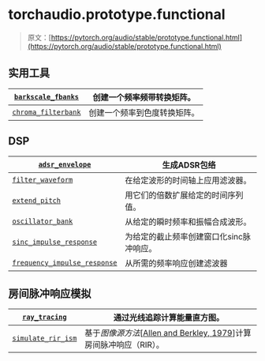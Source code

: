 # torchaudio.prototype.functional

> 原文：[https://pytorch.org/audio/stable/prototype.functional.html](https://pytorch.org/audio/stable/prototype.functional.html)

## 实用工具[](#utility "跳转到此标题的永久链接")

| [`barkscale_fbanks`](generated/torchaudio.prototype.functional.barkscale_fbanks.html#torchaudio.prototype.functional.barkscale_fbanks "torchaudio.prototype.functional.barkscale_fbanks") | 创建一个频率频带转换矩阵。 |
| --- | --- |
| [`chroma_filterbank`](generated/torchaudio.prototype.functional.chroma_filterbank.html#torchaudio.prototype.functional.chroma_filterbank "torchaudio.prototype.functional.chroma_filterbank") | 创建一个频率到色度转换矩阵。 |

## DSP[](#dsp "跳转到此标题的永久链接")

| [`adsr_envelope`](generated/torchaudio.prototype.functional.adsr_envelope.html#torchaudio.prototype.functional.adsr_envelope "torchaudio.prototype.functional.adsr_envelope") | 生成ADSR包络 |
| --- | --- |
| [`filter_waveform`](generated/torchaudio.prototype.functional.filter_waveform.html#torchaudio.prototype.functional.filter_waveform "torchaudio.prototype.functional.filter_waveform") | 在给定波形的时间轴上应用滤波器。 |
| [`extend_pitch`](generated/torchaudio.prototype.functional.extend_pitch.html#torchaudio.prototype.functional.extend_pitch "torchaudio.prototype.functional.extend_pitch") | 用它们的倍数扩展给定的时间序列值。 |
| [`oscillator_bank`](generated/torchaudio.prototype.functional.oscillator_bank.html#torchaudio.prototype.functional.oscillator_bank "torchaudio.prototype.functional.oscillator_bank") | 从给定的瞬时频率和振幅合成波形。 |
| [`sinc_impulse_response`](generated/torchaudio.prototype.functional.sinc_impulse_response.html#torchaudio.prototype.functional.sinc_impulse_response "torchaudio.prototype.functional.sinc_impulse_response") | 为给定的截止频率创建窗口化sinc脉冲响应。 |
| [`frequency_impulse_response`](generated/torchaudio.prototype.functional.frequency_impulse_response.html#torchaudio.prototype.functional.frequency_impulse_response "torchaudio.prototype.functional.frequency_impulse_response") | 从所需的频率响应创建滤波器 |

## 房间脉冲响应模拟[](#room-impulse-response-simulation "跳转到此标题的永久链接")

| [`ray_tracing`](generated/torchaudio.prototype.functional.ray_tracing.html#torchaudio.prototype.functional.ray_tracing "torchaudio.prototype.functional.ray_tracing") | 通过光线追踪计算能量直方图。 |
| --- | --- |
| [`simulate_rir_ism`](generated/torchaudio.prototype.functional.simulate_rir_ism.html#torchaudio.prototype.functional.simulate_rir_ism "torchaudio.prototype.functional.simulate_rir_ism") | 基于*图像源方法*[[Allen and Berkley, 1979](references.html#id63 "Jont B Allen and David A Berkley. Image method for efficiently simulating small-room acoustics. The Journal of the Acoustical Society of America, 65(4):943–950, 1979.")]计算房间脉冲响应（RIR）。 |
